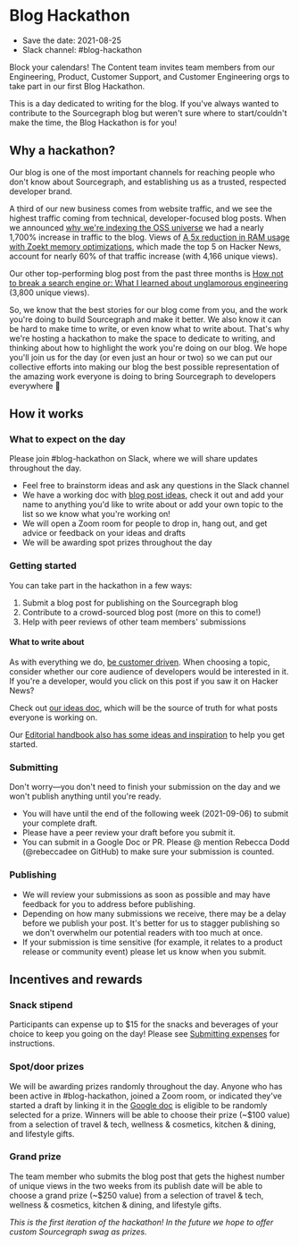 # Blog Hackathon

- Save the date: 2021-08-25
- Slack channel: #blog-hackathon

Block your calendars! The Content team invites team members from our Engineering, Product, Customer Support, and Customer Engineering orgs to take part in our first Blog Hackathon. 

This is a day dedicated to writing for the blog. If you've always wanted to contribute to the Sourcegraph blog but weren't sure where to start/couldn't make the time, the Blog Hackathon is for you!

## Why a hackathon?

Our blog is one of the most important channels for reaching people who don't know about Sourcegraph, and establishing us as a trusted, respected developer brand. 

A third of our new business comes from website traffic, and we see the highest traffic coming from technical, developer-focused blog posts. When we announced [why we're indexing the OSS universe](https://about.sourcegraph.com/blog/why-index-the-oss-universe/) we had a nearly 1,700% increase in traffic to the blog. Views of [A 5x reduction in RAM usage with Zoekt memory optimizations](https://about.sourcegraph.com/blog/zoekt-memory-optimizations-for-sourcegraph-cloud/), which made the top 5 on Hacker News, account for nearly 60% of that traffic increase (with 4,166 unique views). 

Our other top-performing blog post from the past three months is [How not to break a search engine or: What I learned about unglamorous engineering](https://about.sourcegraph.com/blog/how-not-to-break-a-search-engine-unglamorous-engineering/) (3,800 unique views). 

So, we know that the best stories for our blog come from you, and the work you're doing to build Sourcegraph and make it better. We also know it can be hard to make time to write, or even know what to write about. That's why we're hosting a hackathon to make the space to dedicate to writing, and thinking about how to highlight the work you're doing on our blog. We hope you'll join us for the day (or even just an hour or two) so we can put our collective efforts into making our blog the best possible representation of the amazing work everyone is doing to bring Sourcegraph to developers everywhere 🎉 

## How it works

### What to expect on the day

Please join #blog-hackathon on Slack, where we will share updates throughout the day. 

- Feel free to brainstorm ideas and ask any questions in the Slack channel
- We have a working doc with [blog post ideas](https://docs.google.com/document/d/1MmCy_9U0S75Ez_IJpxwGdiHjSKR6PH1PS61b8dLLtyI/edit?usp=sharing), check it out and add your name to anything you'd like to write about or add your own topic to the list so we know what you're working on!
- We will open a Zoom room for people to drop in, hang out, and get advice or feedback on your ideas and drafts
- We will be awarding spot prizes throughout the day

### Getting started

You can take part in the hackathon in a few ways:

1. Submit a blog post for publishing on the Sourcegraph blog
1. Contribute to a crowd-sourced blog post (more on this to come!)
1. Help with peer reviews of other team members' submissions

#### What to write about

As with everything we do, [be customer driven](../../company/values.md#be-customer-driven). When choosing a topic, consider whether our core audience of developers would be interested in it. If you're a developer, would you click on this post if you saw it on Hacker News?

Check out [our ideas doc](https://docs.google.com/document/d/1MmCy_9U0S75Ez_IJpxwGdiHjSKR6PH1PS61b8dLLtyI/edit?usp=sharing), which will be the source of truth for what posts everyone is working on. 

Our [Editorial handbook also has some ideas and inspiration](editorial.md#what-to-write-about-for-the-sourcegraph-blog) to help you get started. 

### Submitting

Don't worry—you don't need to finish your submission on the day and we won't publish anything until you're ready. 

- You will have until the end of the following week (2021-09-06) to submit your complete draft. 
- Please have a peer review your draft before you submit it.
- You can submit in a Google Doc or PR. Please @ mention Rebecca Dodd (@rebeccadee on GitHub) to make sure your submission is counted.  

### Publishing

- We will review your submissions as soon as possible and may have feedback for you to address before publishing.
- Depending on how many submissions we receive, there may be a delay before we publish your post. It's better for us to stagger publishing so we don't overwhelm our potential readers with too much at once. 
- If your submission is time sensitive (for example, it relates to a product release or community event) please let us know when you submit. 

## Incentives and rewards

### Snack stipend

Participants can expense up to $15 for the snacks and beverages of your choice to keep you going on the day! Please see [Submitting expenses](../../ops/finance/expenses.md) for instructions.

### Spot/door prizes

We will be awarding prizes randomly throughout the day. Anyone who has been active in #blog-hackathon, joined a Zoom room, or indicated they've started a draft by linking it in the [Google doc](https://docs.google.com/document/d/1MmCy_9U0S75Ez_IJpxwGdiHjSKR6PH1PS61b8dLLtyI/edit?usp=sharing) is eligible to be randomly selected for a prize. Winners will be able to choose their prize (~$100 value) from a selection of travel & tech, wellness & cosmetics, kitchen & dining, and lifestyle gifts. 

### Grand prize

The team member who submits the blog post that gets the highest number of unique views in the two weeks from its publish date will be able to choose a grand prize (~$250 value) from a selection of travel & tech, wellness & cosmetics, kitchen & dining, and lifestyle gifts. 

_This is the first iteration of the hackathon! In the future we hope to offer custom Sourcegraph swag as prizes._ 


